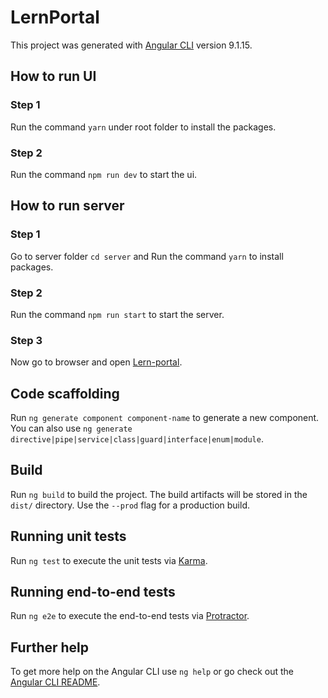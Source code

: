 # LernPortal

This project was generated with [Angular CLI](https://github.com/angular/angular-cli) version 9.1.15.

## How to run UI

### Step 1

Run the command `yarn` under root folder to install the packages.

### Step 2

Run the command `npm run dev` to start the ui.


## How to run server

### Step 1

Go to server folder `cd server` and Run the command `yarn` to install packages.

### Step 2

Run the command `npm run start` to start the server.

### Step 3

Now go to browser and open [Lern-portal](http://localhost:3000/).



## Code scaffolding

Run `ng generate component component-name` to generate a new component. You can also use `ng generate directive|pipe|service|class|guard|interface|enum|module`.

## Build

Run `ng build` to build the project. The build artifacts will be stored in the `dist/` directory. Use the `--prod` flag for a production build.

## Running unit tests

Run `ng test` to execute the unit tests via [Karma](https://karma-runner.github.io).

## Running end-to-end tests

Run `ng e2e` to execute the end-to-end tests via [Protractor](http://www.protractortest.org/).

## Further help

To get more help on the Angular CLI use `ng help` or go check out the [Angular CLI README](https://github.com/angular/angular-cli/blob/master/README.md).
